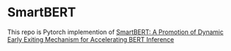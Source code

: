 # SmartBERT
This repo is Pytorch implemention of [SmartBERT: A Promotion of Dynamic Early Exiting Mechanism for Accelerating
BERT Inference](https://www.ijcai.org/proceedings/2023/0563.pdf)

